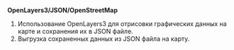 **OpenLayers3/JSON/OpenStreetMap**
1. Использование OpenLayers3 для отрисовки графических данных на карте и сохранения их в JSON файле.
2. Выгрузка сохраненных данных из JSON файла на карту.